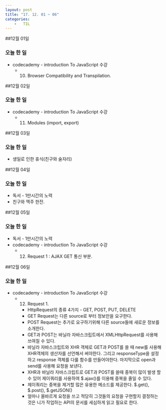 ```yaml
---
layout: post
title: "17. 12. 01 ~ 06"
categories:
	-	TIL
---
```


##12월 01일

### 오늘 한 일

-	codecademy - introduction To JavaScript 수강
	-	10. Browser Compatibility and Transpilation.

##12월 02일

### 오늘 한 일

-	codecademy - introduction To JavaScript 수강
	-	11. Modules (import, export)

##12월 03일

### 오늘 한 일

-	생일로 인한 휴식(친구와 술자리)

##12월 04일

### 오늘 한 일

-	독서 - 1만시간의 노력
-	친구와 맥주 한잔.

##12월 05일

### 오늘 한 일

-	독서 - 1만시간의 노력
-	codecademy - introduction To JavaScript 수강
	-	12. Request 1 : AJAX GET 통신 부분.

##12월 06일

### 오늘 한 일

-	codecademy - introduction To JavaScript 수강
	-	12. Request 1.
		-	HttpRequest의 종류 4가지 - GET, POST, PUT, DELETE
		-	GET Request는 다른 source로 부터 정보만을 요구한다.
		-	POST Request는 추가로 요구하기위해 다른 source들에 새로운 정보를 소개한다.
		-	GET과 POST는 바닐라 자바스크립트에서 XMLHttpRequest를 사용해 쓰여질 수 있다.
		-	바닐라 자바스크립트와 XHR 객체로 GET과 POST를 쓸 때 new를 사용해 XHR객체의 생산자를 선언해서 써야한다. 그리고 responseType을 설정하고 response 객체를 다룰 함수를 만들어야한다. 마지막으로 open과 send를 사용해 요청을 보낸다.
		-	XHR과 바닐라 자바스크립트로 GET과 POST를 쓸때 중복이 많이 발생 할 수 있어 제이쿼리를 사용하여 $.ajax()를 이용해 중복을 줄일 수 있다.
		-	제이쿼리는 중복을 제거할 많은 유용한 메소드를 제공한다. $.get(), $.post(), $.getJSON()
		-	얼마나 올바르게 요청을 쓰고 적당히 그것들의 요청을 구현할지 결정하는 것은 니가 작업하는 API의 문서를 세심하게 읽고 필요로 한다.
